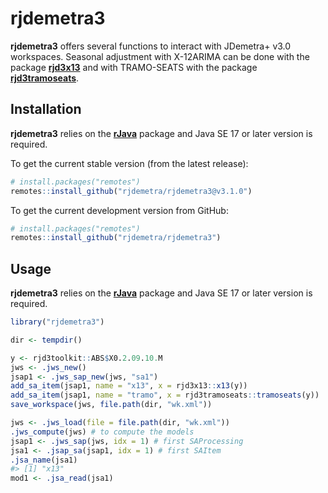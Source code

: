
<!-- README.md is generated from README.Rmd. Please edit that file -->

# rjdemetra3

**rjdemetra3** offers several functions to interact with JDemetra+ v3.0
workspaces. Seasonal adjustment with X-12ARIMA can be done with the
package [**rjd3x13**](https://github.com/rjdemetra/rjd3x13) and with
TRAMO-SEATS with the package
[**rjd3tramoseats**](https://github.com/rjdemetra/rjd3tramoseats).

## Installation

**rjdemetra3** relies on the
[**rJava**](https://CRAN.R-project.org/package=rJava) package and Java
SE 17 or later version is required.

To get the current stable version (from the latest release):

``` r
# install.packages("remotes")
remotes::install_github("rjdemetra/rjdemetra3@v3.1.0")
```

To get the current development version from GitHub:

``` r
# install.packages("remotes")
remotes::install_github("rjdemetra/rjdemetra3")
```

## Usage

**rjdemetra3** relies on the
[**rJava**](https://CRAN.R-project.org/package=rJava) package and Java
SE 17 or later version is required.

``` r
library("rjdemetra3")

dir <- tempdir()

y <- rjd3toolkit::ABS$X0.2.09.10.M
jws <- .jws_new()
jsap1 <- .jws_sap_new(jws, "sa1")
add_sa_item(jsap1, name = "x13", x = rjd3x13::x13(y))
add_sa_item(jsap1, name = "tramo", x = rjd3tramoseats::tramoseats(y))
save_workspace(jws, file.path(dir, "wk.xml"))

jws <- .jws_load(file = file.path(dir, "wk.xml"))
.jws_compute(jws) # to compute the models
jsap1 <- .jws_sap(jws, idx = 1) # first SAProcessing
jsa1 <- .jsap_sa(jsap1, idx = 1) # first SAItem
.jsa_name(jsa1)
#> [1] "x13"
mod1 <- .jsa_read(jsa1)
```
